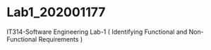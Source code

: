 # Lab1_202001177
IT314-Software Engineering Lab-1 ( Identifying Functional and Non-Functional Requirements )
